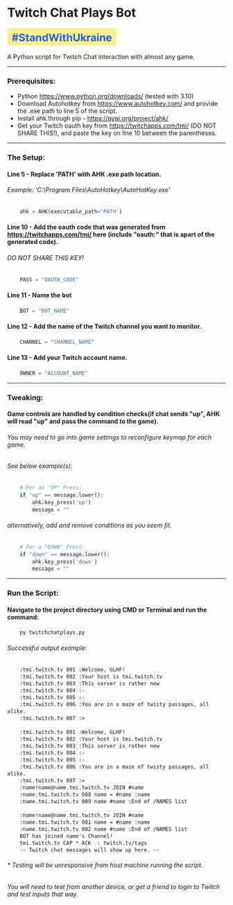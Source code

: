 # Twitch Chat Plays Bot
[![Stand With Ukraine](https://raw.githubusercontent.com/vshymanskyy/StandWithUkraine/main/badges/StandWithUkraine.svg)](https://stand-with-ukraine.pp.ua)


A Python script for Twitch Chat interaction with almost any game.

----
### Prerequisites:
- Python https://www.python.org/downloads/ (tested with 3.10)
- Download Autohotkey from https://www.autohotkey.com/ and provide the .exe path to line 5 of the script. 
- Install ahk through pip - https://pypi.org/project/ahk/
- Get your Twitch oauth key from https://twitchapps.com/tmi/ (DO NOT SHARE THIS!), and paste the key on line 10 between the parentheses. 

----
### The Setup:

#### Line 5 - Replace 'PATH' with AHK .exe path location.
###### Example: 'C:\Program Files\AutoHotkey\AutoHotKey.exe'
```python
    ahk = AHK(executable_path='PATH')
```

#### Line 10 - Add the oauth code that was generated from https://twitchapps.com/tmi/ here (include "oauth:" that is apart of the generated code).
###### DO NOT SHARE THIS KEY!
```python
    PASS = "OAUTH_CODE"
```

#### Line 11 - Name the bot
```python
    BOT = "BOT_NAME"
```

#### Line 12 - Add the name of the Twitch channel you want to monitor.
```python
    CHANNEL = "CHANNEL_NAME"
```

#### Line 13 - Add your Twitch account name.
```python
    OWNER = "ACCOUNT_NAME"
```

----
### Tweaking:

#### Game controls are handled by condition checks(if chat sends "up", AHK will read "up" and pass the command to the game).
###### You may need to go into game settings to reconfigure keymap for each game.
###### See below example(s):
```python
    # For an "UP" Press:
    if "up" == message.lower():
        ahk.key_press('up')
        message = ""
```
###### alternatively, add and remove conditions as you seem fit.
```python
    # For a "DOWN" Press:
    if "down" == message.lower():
        ahk.key_press('down')
        message = ""
```

----
### Run the Script:
#### Navigate to the project directory using CMD or Terminal and run the command:
```shell
    py twitchchatplays.py
```

###### Successful output example:
```shell
    :tmi.twitch.tv 001 :Welcome, GLHF!
    :tmi.twitch.tv 002 :Your host is tmi.twitch.tv
    :tmi.twitch.tv 003 :This server is rather new
    :tmi.twitch.tv 004 :-
    :tmi.twitch.tv 005 :-
    :tmi.twitch.tv 006 :You are in a maze of twisty passages, all alike.
    :tmi.twitch.tv 007 :>
    
    :tmi.twitch.tv 001 :Welcome, GLHF!
    :tmi.twitch.tv 002 :Your host is tmi.twitch.tv
    :tmi.twitch.tv 003 :This server is rather new
    :tmi.twitch.tv 004 :-
    :tmi.twitch.tv 005 :-
    :tmi.twitch.tv 006 :You are in a maze of twisty passages, all alike.
    :tmi.twitch.tv 007 :>
    :name!name@name.tmi.twitch.tv JOIN #name
    :name.tmi.twitch.tv 008 name = #name :name
    :name.tmi.twitch.tv 009 name #name :End of /NAMES list
    
    :name!name@name.tmi.twitch.tv JOIN #name
    :name.tmi.twitch.tv 001 name = #name :name
    :name.tmi.twitch.tv 002 name #name :End of /NAMES list
    BOT has joined name's Channel!
    tmi.twitch.tv CAP * ACK  : twitch.tv/tags
    -- Twitch chat messages will show up here. --
```

###### * Testing will be unresponsive from host machine running the script.
###### You will need to test from another device, or get a friend to login to Twitch and test inputs that way.

